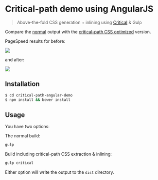# Critical-path demo using AngularJS

> Above-the-fold CSS generation + inlining using [Critical](http://github.com/addyosmani/critical) & Gulp

Compare the [normal](http://addyosmani.github.io/critical-path-angular-demo/output/normal/) output with the [critical-path CSS optimized](http://addyosmani.github.io/critical-path-angular-demo/output/critical/) version.

PageSpeed results for before:

![](http://i.imgur.com/1Vv4IoZ.png)

and after:

![](http://i.imgur.com/dM8a0qn.png)

## Installation

```sh
$ cd critical-path-angular-demo
$ npm install && bower install
```

## Usage

You have two options:

The normal build:

```sh
gulp
```

Build including critical-path CSS extraction & inlining:

```sh
gulp critical
```

Either option will write the output to the `dist` directory.